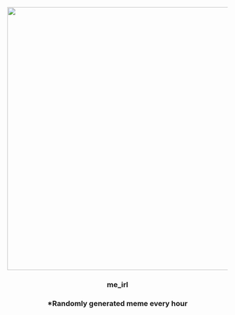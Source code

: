 <p align="center">
        <img src="https://i.redd.it/dt4m3juitvp81.jpg" width="600" height="600">
        </p>
        <h3 align="center">me_irl</h3>
        <h3 align="center">*Randomly generated meme every hour</h3>
    